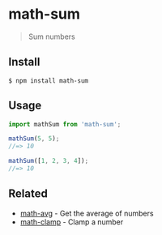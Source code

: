 # math-sum

> Sum numbers

## Install

```
$ npm install math-sum
```

## Usage

```js
import mathSum from 'math-sum';

mathSum(5, 5);
//=> 10

mathSum([1, 2, 3, 4]);
//=> 10
```

## Related

- [math-avg](https://github.com/sindresorhus/math-avg) - Get the average of numbers
- [math-clamp](https://github.com/sindresorhus/math-clamp) - Clamp a number
